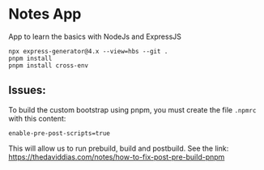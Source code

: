 # Notes App

App to learn the basics with NodeJs and ExpressJS

```
npx express-generator@4.x --view=hbs --git .
pnpm install
pnpm install cross-env
```

## Issues:

To build the custom bootstrap using pnpm, you must create the file `.npmrc` with this content:

```
enable-pre-post-scripts=true
```

This will allow us to run prebuild, build and postbuild.
See the link: https://thedaviddias.com/notes/how-to-fix-post-pre-build-pnpm
